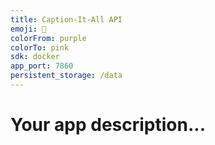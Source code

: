 ```yaml
---
title: Caption-It-All API
emoji: 🚀
colorFrom: purple
colorTo: pink
sdk: docker
app_port: 7860
persistent_storage: /data
---
```


# Your app description...